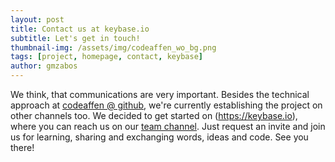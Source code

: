 ```yaml
---
layout: post
title: Contact us at keybase.io
subtitle: Let's get in touch!
thumbnail-img: /assets/img/codeaffen_wo_bg.png
tags: [project, homepage, contact, keybase]
author: gmzabos
---
```



We think, that communications are very important. Besides the technical approach at [codeaffen @ github](https://github.com/codeaffen/codeaffen.org), we're currently establishing the project on other channels too. We decided to get started on (https://keybase.io), where you can reach us on our [team channel](https://keybase.io/team/codeaffen). Just request an invite and join us for learning, sharing and exchanging words, ideas and code. See you there!
